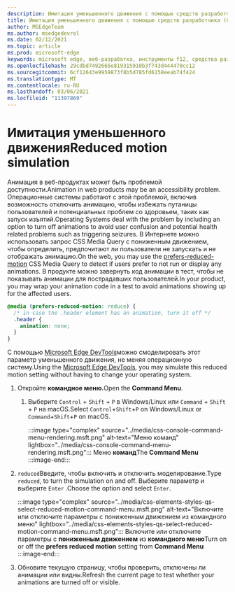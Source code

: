 ```yaml
---
description: Имитация уменьшенного движения с помощью средств разработчика.
title: Имитация уменьшенного движения с помощью средств разработчика (CSS предпочитает уменьшенное движение)
author: MSEdgeTeam
ms.author: msedgedevrel
ms.date: 02/12/2021
ms.topic: article
ms.prod: microsoft-edge
keywords: microsoft edge, веб-разработка, инструменты f12, средства разработчика
ms.openlocfilehash: 29cdbd7492665e819315910b3f743d444470cc12
ms.sourcegitcommit: 6cf12643e9959873f8b5d785fd6158eeab74f424
ms.translationtype: MT
ms.contentlocale: ru-RU
ms.lasthandoff: 03/06/2021
ms.locfileid: "11397869"
---
```

# <a name="reduced-motion-simulation"></a><span data-ttu-id="53473-104">Имитация уменьшенного движения</span><span class="sxs-lookup"><span data-stu-id="53473-104">Reduced motion simulation</span></span>  

<span data-ttu-id="53473-105">Анимация в веб-продуктах может быть проблемой доступности.</span><span class="sxs-lookup"><span data-stu-id="53473-105">Animation in web products may be an accessibility problem.</span></span>  <span data-ttu-id="53473-106">Операционные системы работают с этой проблемой, включив возможность отключить анимацию, чтобы избежать путаницы пользователей и потенциальных проблем со здоровьем, таких как запуск изъятий.</span><span class="sxs-lookup"><span data-stu-id="53473-106">Operating Systems deal with the problem by including an option to turn off animations to avoid user confusion and potential health related problems such as triggering seizures.</span></span>  <span data-ttu-id="53473-107">В Интернете можно использовать [][MDNPrefersReducedMotion] запрос CSS Media Query с пониженным движением, чтобы определить, предпочитают ли пользователи не запускать и не отображать анимацию.</span><span class="sxs-lookup"><span data-stu-id="53473-107">On the web, you may use the [prefers-reduced-motion][MDNPrefersReducedMotion] CSS Media Query to detect if users prefer to not run or display any animations.</span></span>  <span data-ttu-id="53473-108">В продукте можно завернуть код анимации в тест, чтобы не показывать анимации для пострадавших пользователей.</span><span class="sxs-lookup"><span data-stu-id="53473-108">In your product, you may wrap your animation code in a test to avoid animations showing up for the affected users.</span></span>  

```css
@media (prefers-reduced-motion: reduce) {
  /* in case the .header element has an animation, turn it off */
  .header {
    animation: none;
  }
}
```  

<span data-ttu-id="53473-109">С помощью [Microsoft Edge DevTools][DevtoolsIndex]можно смоделировать этот параметр уменьшенного движения, не меняя операционную систему.</span><span class="sxs-lookup"><span data-stu-id="53473-109">Using the [Microsoft Edge DevTools][DevtoolsIndex], you may simulate this reduced motion setting without having to change your operating system.</span></span>  

1.  <span data-ttu-id="53473-110">Откройте **командное меню.**</span><span class="sxs-lookup"><span data-stu-id="53473-110">Open the **Command Menu**.</span></span>  
    1.  <span data-ttu-id="53473-111">Выберите `Control` + `Shift` + `P` в Windows/Linux или `Command` + `Shift` + `P` на macOS.</span><span class="sxs-lookup"><span data-stu-id="53473-111">Select `Control`+`Shift`+`P` on Windows/Linux or `Command`+`Shift`+`P` on macOS.</span></span>  
        
        :::image type="complex" source="../media/css-console-command-menu-rendering.msft.png" alt-text="Меню команд" lightbox="../media/css-console-command-menu-rendering.msft.png":::
           <span data-ttu-id="53473-113">Меню **команд**</span><span class="sxs-lookup"><span data-stu-id="53473-113">The **Command Menu**</span></span>  
        :::image-end:::  
        
1.  <span data-ttu-id="53473-114">`reduced`Введите, чтобы включить и отключить моделирование.</span><span class="sxs-lookup"><span data-stu-id="53473-114">Type `reduced`, to turn the simulation on and off.</span></span>  <span data-ttu-id="53473-115">Выберите параметр и выберите `Enter` .</span><span class="sxs-lookup"><span data-stu-id="53473-115">Choose the option and select `Enter`.</span></span>  
    
    :::image type="complex" source="../media/css-elements-styles-qs-select-reduced-motion-command-menu.msft.png" alt-text="Включите или отключите параметры с пониженным движением из командного меню" lightbox="../media/css-elements-styles-qs-select-reduced-motion-command-menu.msft.png":::
       <span data-ttu-id="53473-117">Включите или отключите параметры с **пониженным движением** из **командного меню**</span><span class="sxs-lookup"><span data-stu-id="53473-117">Turn on or off the **prefers reduced motion** setting from **Command Menu**</span></span>  
    :::image-end:::  
    
1.  <span data-ttu-id="53473-118">Обновите текущую страницу, чтобы проверить, отключены ли анимации или видны.</span><span class="sxs-lookup"><span data-stu-id="53473-118">Refresh the current page to test whether your animations are turned off or visible.</span></span>  
    
<!-- links -->  

[DevtoolsIndex]: ../index.md "Средства разработки Microsoft Edge (Chromium) | Документы Майкрософт"  

[MDNPrefersReducedMotion]: https://developer.mozilla.org/docs/Web/CSS/@media/prefers-reduced-motion "предпочитает уменьшенное движение | MDN"  
